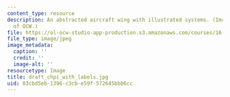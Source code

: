```yaml
---
content_type: resource
description: An abstracted aircraft wing with illustrated systems. (Image courtesy
  of OCW.)
file: https://ol-ocw-studio-app-production.s3.amazonaws.com/courses/16-01-unified-engineering-i-ii-iii-iv-fall-2005-spring-2006/03cbd5eb1396c3cbe59f572645bbb6cc_draft_chpi_with_labels.jpg
file_type: image/jpeg
image_metadata:
  caption: ''
  credit: ''
  image-alt: ''
resourcetype: Image
title: draft_chpi_with_labels.jpg
uid: 03cbd5eb-1396-c3cb-e59f-572645bbb6cc
---
```

